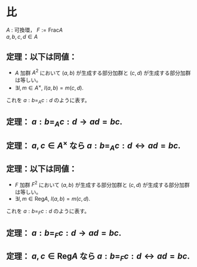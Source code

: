 # 比
$A$ : 可換環， $F:=\mathrm{Frac} A$  
$a,b,c,d\in A$
## 定理：以下は同値：
- $A$ 加群 $A^2$ において $(a,b)$ が生成する部分加群と $(c,d)$ が生成する部分加群は等しい。
- $\exists l,m\in A^\times ,\ l(a,b)=m(c,d)$.

これを $a:b=_A c:d$ のように表す。
## 定理： $a:b=_A c:d \to ad=bc$.
## 定理： $a,c\in A^\times$ なら $a:b=_A c:d \leftrightarrow ad=bc$.
## 定理：以下は同値：
- $F$ 加群 $F^2$ において $(a,b)$ が生成する部分加群と $(c,d)$ が生成する部分加群は等しい。
- $\exists l,m\in \mathrm{Reg} A,\ l(a,b)=m(c,d)$.

これを $a:b=_F c:d$ のように表す。
## 定理： $a:b=_F c:d \to ad=bc$.
## 定理： $a,c\in \mathrm{Reg} A$ なら $a:b=_F c:d \leftrightarrow ad=bc$.
